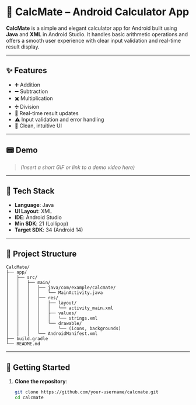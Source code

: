 # 📱 CalcMate – Android Calculator App

**CalcMate** is a simple and elegant calculator app for Android built using **Java** and **XML** in Android Studio. It handles basic arithmetic operations and offers a smooth user experience with clear input validation and real-time result display.

---

## ✨ Features

* ➕ Addition
* ➖ Subtraction
* ✖️ Multiplication
* ➗ Division
* 🔄 Real-time result updates
* ⚠️ Input validation and error handling
* 🎨 Clean, intuitive UI

---

## 📟️ Demo

> *(Insert a short GIF or link to a demo video here)*

---

## 🔧 Tech Stack

* **Language**: Java
* **UI Layout**: XML
* **IDE**: Android Studio
* **Min SDK**: 21 (Lollipop)
* **Target SDK**: 34 (Android 14)

---

## 📁 Project Structure

```
CalcMate/
├── app/
│   ├── src/
│   │   ├── main/
│   │   │   ├── java/com/example/calcmate/
│   │   │   │   └── MainActivity.java
│   │   │   ├── res/
│   │   │   │   ├── layout/
│   │   │   │   │   └── activity_main.xml
│   │   │   │   ├── values/
│   │   │   │   │   └── strings.xml
│   │   │   │   └── drawable/
│   │   │   │       └── (icons, backgrounds)
│   │   │   └── AndroidManifest.xml
├── build.gradle
└── README.md
```

---

## 🚀 Getting Started

1. **Clone the repository**:

   ```bash
   git clone https://github.com/your-username/calcmate.git
   cd calcmate
   ```
